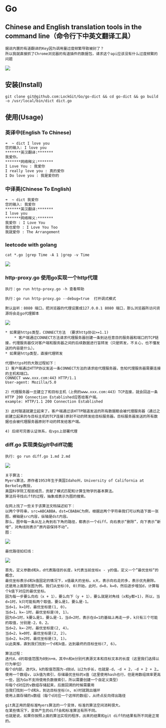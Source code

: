 # Go  

## Chinese and English translation tools in the command line（命令行下中英文翻译工具）
```
据说内置的有道翻译的Key因为调用量过度频繁导致被封了？
所以我就直接抓了Chrome浏览器的有道插件的数据包，请求这个api应该没有什么过度频繁的问题
```
![](https://github.com/LockGit/Go/blob/master/img/dict.gif)

## 安装(Install)
```
git clone git@github.com:LockGit/Go/go-dict && cd go-dict && go build -o /usr/local/bin/dict dict.go 
```

## 使用(Usage)
### 英译中(English To Chinese)
```bash
➜  ~ dict I love you
您的输入: I love you
*******英汉翻译:*******
我爱你。
*******网络释义:*******
I Love You : 我爱你
I really love you : 真的爱你
I Do love you : 我是爱你的
```

### 中译英(Chinese To English)
```bash
➜  ~ dict 我爱你
您的输入: 我爱你
*******英汉翻译:*******
I love you
*******网络释义:*******
我爱你 : I Love You
我也爱你 : I Love You Too
我就爱你 : The Arrangement
```


### leetcode with golang 
```
cat *.go |grep Time -A 1 |grep -v Time
```
![](https://github.com/LockGit/Go/blob/master/img/leetcode.gif)

### http-proxy.go 使用go实现一个http代理
```
执行：go run http-proxy.go -h 查看帮助

执行：go run http-proxy.go --debug=true  打开调式模式

默认监听：8080 端口，把浏览器的代理设置成127.0.0.1 8080 端口，那么浏览器所访问资源将会走go代理脚本
```
![](https://github.com/LockGit/Go/blob/master/img/http-proxy.png)
```
* 如果是https类型，CONNECT方法 （要求http协议>=1.1)
    * 客户端通过CONNECT方法请求代理服务器创建一条到达任意目的服务器和端口的TCP链接，代理服务器仅对客户端和服务器之间的后续数据进行盲转发（只是转发，不关心，也不懂发送的内容是什么）。
* 如果是http类型，直接代理转发

代理https时的大致过程如下：
1）客户端通过HTTP协议发送一条CONNECT方法的请求给代理服务器，告知代理服务器需要连接的主机和端口。
CONNECT www.xxx.com:443 HTTP/1.1
User-agent: Mozilla/5.0

2）代理服务器一旦建立了和目标主机（上例的www.xxx.com:443）TCP连接，就会回送一条HTTP 200 Connection Established应答给客户端。
example: HTTP/1.1 200 Connection Established

3）此时隧道就建立起来了。客户端通过该HTTP隧道发送的所有数据都会被代理服务器（通过之前建立起来的与目标主机的TCP连接)原封不动的转发给目标服务器。目标服务器发送的所有数据也会被代理服务器原封不动的转发给客户端。

4) 后续可完善认证体系，在vps上部署代理
```



### diff.go 实现类似git中diff功能
```
执行: go run diff.go 1.md 2.md

```
![](https://github.com/LockGit/Go/blob/master/img/go-diff.png)

```
关于算法：
Myers算法，原作者1953年生于美国Idaho州，University of California at Berkeley教授，
美国科学院工程部成员，贡献了模式匹配和计算生物学的基本算法。
算法将寻找diff的过程，抽象成表示为图的搜索。

在网上找了一些关于该算法文档描述如下：
以两个字符串，src=ABCABBA，dst=CBABAC为例，根据这两个字符串我们可以构造下面一张图，横轴是src内容，纵轴是dst内容。
那么，图中每一条从左上角到右下角的路径，都表示一个diff。向右表示“删除”，向下表示”新增“，对角线则表示“原内容保持不动“。
图：
```
![](https://github.com/LockGit/Go/blob/master/img/diff.png)

```
最优路径如红线：
```
![](https://github.com/LockGit/Go/blob/master/img/diff2.png)

```
首先，定义参数d和k，d代表路径的长度，k代表当前坐标x - y的值。定义一个”最优坐标“的概念，
最优坐标表示d和k值固定的情况下，x值最大的坐标。x大，表示向右走的多，表示优先删除。
还是用上面那张图为例。我们从坐标(0, 0)开始，此时，d=0，k=0，然后逐步增加d，计算每个k值下对应的最优坐标。
因为每一步要么向右（x + 1），要么向下（y + 1），要么就是对角线（x和y都+1)，所以，当d=1时，k只可能有两个取值，要么是1，要么是-1。
当d=1，k=1时，最优坐标是(1, 0)。
当d=1，k=-1时，最优坐标是(0, 1)。
因为d=1时，k要么是1，要么是-1，当d=2时，表示在d=1的基础上再走一步，k只有三个可能的取值，分别是-2，0，2。
当d=2，k=-2时，最优坐标是(2, 4)。
当d=2，k=0时，最优坐标是(2, 2)。
当d=2，k=2时，最优坐标是(3, 1)。
以此类推，直到我们找到一个d和k值，达到最终的目标坐标(7, 6)。

算法过程：
迭代d，d的取值范围为0到n+m，其中n和m分别代表源文本和目标文本的长度（这里我们选择以行为单位）
每个d内部，迭代k，k的取值范围为-d到d，以2为步长，也就是-d，-d + 2，-d + 2 + 2…
使用一个数组v，以k值为索引，存储最优坐标的x值（这里使用hash也行，但是用数组效率更高一些，因为Go不支持使用负数做索引，所以需要创建一个自定义类型）
将每个d对应的v数组存储起来，后面回溯的时候需要用
当我们找到一个d和k，到达目标坐标(n, m)时就跳出循环
使用上面存储的v数组（每个d对应一个这样的数组），从终点反向得出路径

git真正用的是标准Myers算法的一个变体，标准的算法空间消耗很大。
在某些情况下，变体产生的diff会和标准算法有所不同。
也就是说，如果你按照上面的算法实现的程序，出来的结果和git diff的结果有所不同是正常的。
```